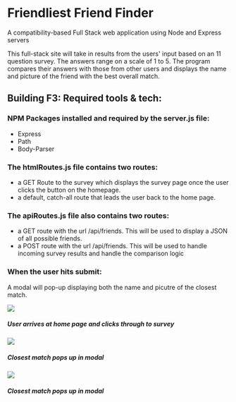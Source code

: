 # Friendliest Friend Finder
A compatibility-based Full Stack web application using Node and Express servers

This full-stack site will take in results from the users' input based on an 11 question survey. The answers range on a scale of 1 to 5. The program compares their answers with those from other users and displays the name and picture of the friend with the best overall match.


## Building F3: Required tools & tech:

### NPM Packages installed and required by the server.js file:

- Express 
- Path
- Body-Parser

### The htmlRoutes.js file contains two routes:

- a GET Route to the survey which displays the survey page once the user clicks the button on the homepage.
- a default, catch-all route that leads the user back to the home page.

### The apiRoutes.js file also contains two routes:

- a GET route with the url /api/friends. This will be used to display a JSON of all possible friends.
- a POST route with the url /api/friends. This will be used to handle incoming survey results and handle the comparison logic

### When the user hits submit:

A modal will pop-up displaying both the name and picutre of the closest match. 


![](images/F3-part1.gif)
##### User arrives at home page and clicks through to survey

![](images/bridg-bird-pt2.gif)
##### Closest match pops up in modal

![](images/F3-part2-submit.gif)
##### Closest match pops up in modal

